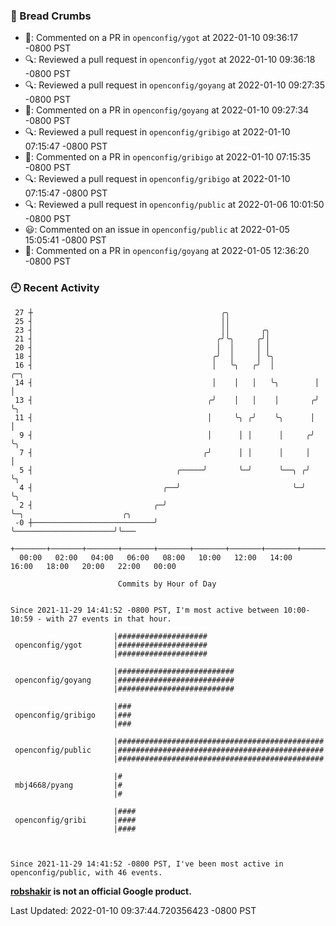 ### 🍞 Bread Crumbs

 * 💬: Commented on a PR in  `openconfig/ygot` at 2022-01-10 09:36:17 -0800 PST
 * 🔍: Reviewed a pull request in  `openconfig/ygot` at 2022-01-10 09:36:18 -0800 PST
 * 🔍: Reviewed a pull request in  `openconfig/goyang` at 2022-01-10 09:27:35 -0800 PST
 * 💬: Commented on a PR in  `openconfig/goyang` at 2022-01-10 09:27:34 -0800 PST
 * 🔍: Reviewed a pull request in  `openconfig/gribigo` at 2022-01-10 07:15:47 -0800 PST
 * 💬: Commented on a PR in  `openconfig/gribigo` at 2022-01-10 07:15:35 -0800 PST
 * 🔍: Reviewed a pull request in  `openconfig/gribigo` at 2022-01-10 07:15:47 -0800 PST
 * 🔍: Reviewed a pull request in  `openconfig/public` at 2022-01-06 10:01:50 -0800 PST
 * 😃: Commented on an issue in `openconfig/public` at 2022-01-05 15:05:41 -0800 PST
 * 💬: Commented on a PR in  `openconfig/goyang` at 2022-01-05 12:36:20 -0800 PST

### 🕘 Recent Activity
```
 27 ┼                                          ╭╮
 25 ┤                                          ││
 23 ┤                                          ││       ╭╮
 21 ┤                                         ╭╯╰╮     ╭╯│
 20 ┤                                         │  │     │ │
 18 ┤                                        ╭╯  │     │ ╰╮
 16 ┤                                        │   ╰╮   ╭╯  │         ╭─╮
 14 ┤                                        │    │   │   ╰╮        │ │
 13 ┤                                       ╭╯    │   │    │       ╭╯ ╰╮
 11 ┤                                       │     ╰╮ ╭╯    ╰╮      │   │
  9 ┤                                       │      │ │      │     ╭╯   ╰╮
  7 ┤                                      ╭╯      │ │      │     │     │
  5 ┤                                ╭─────╯       ╰─╯      ╰──╮ ╭╯     ╰╮
  4 ┤                             ╭──╯                         ╰─╯       ╰╮
  2 ┤                           ╭─╯                                       ╰─╮                      ╭╮
 -0 ┼───────────────────────────╯                                           ╰──────────────────────╯╰───
    +───────+───────+───────+───────+───────+───────+───────+───────+───────+───────+───────+───────+────
  00:00   02:00   04:00   06:00   08:00   10:00   12:00   14:00   16:00   18:00   20:00   22:00   00:00   

						Commits by Hour of Day


Since 2021-11-29 14:41:52 -0800 PST, I'm most active between 10:00-10:59 - with 27 events in that hour.

```



```
                       |####################
 openconfig/ygot       |####################
                       |####################

                       |##########################
 openconfig/goyang     |##########################
                       |##########################

                       |###
 openconfig/gribigo    |###
                       |###

                       |##############################################
 openconfig/public     |##############################################
                       |##############################################

                       |#
 mbj4668/pyang         |#
                       |#

                       |####
 openconfig/gribi      |####
                       |####



Since 2021-11-29 14:41:52 -0800 PST, I've been most active in openconfig/public, with 46 events.

```
**[robshakir](mailto:robjs@google.com) is not an official Google product.**  


Last Updated: 2022-01-10 09:37:44.720356423 -0800 PST

